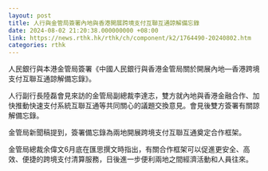 ```yaml
---
layout: post
title: 人行與金管局簽署內地與香港開展跨境支付互聯互通諒解備忘錄
date: 2024-08-02 21:20:38.000000000 +08:00
link: https://news.rthk.hk/rthk/ch/component/k2/1764490-20240802.htm
categories: rthk
---
```


人民銀行與本港金管局簽署《中國人民銀行與香港金管局關於開展內地—香港跨境支付互聯互通諒解備忘錄》。

人行副行長陸磊會見來訪的金管局副總裁李達志，雙方就內地與香港金融合作、加快推動快速支付系統互聯互通等共同關心的議題交換意見。會見後雙方簽署有關諒解備忘錄。

金管局新聞稿提到，簽署備忘錄為兩地開展跨境支付互聯互通奠定合作框架。

金管局總裁余偉文6月底在匯思撰文時指出，有關合作框架可以促進更安全、高效、便捷的跨境支付清算服務，日後進一步便利兩地之間經濟活動和人員往來。
